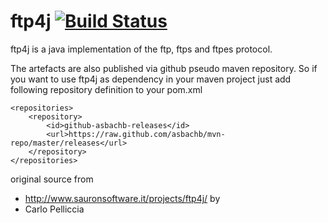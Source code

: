ftp4j [![Build Status](https://travis-ci.org/asbachb/ftp4j.svg?branch=master)](https://travis-ci.org/asbachb/ftp4j)
=====

ftp4j is a java implementation of the ftp, ftps and ftpes protocol.

The artefacts are also published via github pseudo maven repository. So if you want to use ftp4j as dependency in your maven project just add following repository definition to your pom.xml

    <repositories>
        <repository>
            <id>github-asbachb-releases</id>
            <url>https://raw.github.com/asbachb/mvn-repo/master/releases</url>
        </repository>
    </repositories>

original source from
* http://www.sauronsoftware.it/projects/ftp4j/
by
* Carlo Pelliccia

